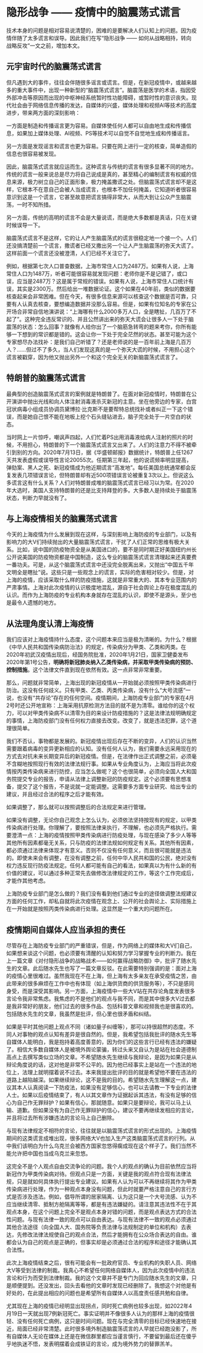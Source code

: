 # 隐形战争 —— 疫情中的脑震荡式谎言

技术本身的问题是相对容易说清楚的，困难的是要解决人们认知上的问题。因为疫情伴随了太多谎言和误导。因此我们在写“隐形战争 ——  如何从战略相持，转向战略反攻”一文之前，增加本文。

## 元宇宙时代的脑震荡式谎言

但凡遇到大的事件，往往会伴随很多谣言或谎言。但是，在新冠疫情中，或越来越多的重大事件中，出现一种新型的“脑震荡式谎言”。脑震荡是医学的术语，指因受外部冲击等原因而出现的中枢神经系统暂时性功能障碍，或暂时性的意识丧失。现代社会由于网络信息传播的发达，自媒体的兴盛，媒体处理和视频AI等技术的高度进步，带来两方面的深刻影响：

一方面是制造和传播谣言更为容易。自媒体使任何人都可以自由地生成和传播信息，如果加上媒体处理、AI视频、PS等技术可以自觉不自觉地生成和传播谣言。

另一方面是发现谣言和谎言也更为容易。只要在网上进行一定的核查，简单造假的信息也很容易被发现。

因此，脑震荡式谎言就应运而生。这种谎言与传统的谎言有很多显著不同的地方。传统的谎言一般来说总是尽力将自己说成是真的，甚至精心的编制谎言有权威的信息来源，极力树立自己的正面形象，极力掩盖撒谎之处。但脑震荡式谎言却不是这样，它根本不在意自己会被人当成谎言，也根本不加任何掩盖，它知道听者很容易意识到这是一个谎言，它甚至故意把谎言搞得非常大，从而大到让公众产生脑震荡，一时不知所措。

另一方面，传统的高明的谎言不会是大量说谎，而是绝大多数都是真话，只在关键时候误导一下。

脑震荡式谎言不是这样，它的让人产生脑震荡式的谎言很稳定地一个接一个。人们还没搞清楚前一个谎言，撒谎者已经又撒出另一个让人产生脑震荡的弥天大谎了。这样前面一个谎言还没被澄清，人们已经不关注它了。

例如，根据第七次人口普查数据，上海市常住人口为2487万。如果有人说，上海常住人口为1487万，听者可能很容易就发现问题：老师你是不是记错了，或口误，应当是2487万？这是属于常规的错误。如果有人说，上海市常住人口统计有误，其实是2300万。然后给出一堆数据论证。这个如果在40年前，类似的数据要核查起来会非常困难。但在今天，有很多信息来源可以核查这个数据是否可靠，只要有人认真去核查，要想编造数据并没那么容易。但是，如果有位知名的专家在公开场合非常自信地演讲说：“上海哪有什么2000多万人口，全是瞎扯，几百万了不起了”。这种完全违反常识的、并且公然讲出来的弥天大谎会让很多人一下处于脑震荡的状态：怎么回事？就像有人给你出了一个脑筋急转弯的题来考你，你所有能够一下想到的常识都是错的。这会让你一下处于完全茫然的状态。甚至可能为这个专家想尽办法找补：是我们自己听错了？还是老师说的是一百年前上海是几百万人？……但过不了多久，当人们发现这真的是一个弥天大谎的时候，不用担心这个谎言被戳穿，因为他又抛出另外一个和这个完全无关的新脑震荡式谎言了。

## 特朗普的脑震荡式谎言

最典型的创造脑震荡式谎言的案例就是特朗普了。在面对新冠疫情时，特朗普在公开演讲中抛出光线和向人体注射消毒液杀灭新冠的主意。坐在他旁边的专家，白宫冠状病毒小组成员协调员黛博拉·比克斯不是要帮特总统找补或者纠正一下这个错误，而是她自己恨不能在地板上挖个石头缝钻进去，脑子完全处于一片空白的状态。 

当时网上一片惊呼，嘲讽声四起，人们忙着PS出用消毒液给病人注射的照片的时候，不用担心，特朗普的下一个脑震荡式谎言又出来了。人们的注意力不得不被牵引到别的方向。2020年7月13日，据《华盛顿邮报》数据统计，特朗普上任1267天共发表虚假或误导性言论20055次。任期第三年起，他的说谎频率明显提高，弹劾案、黑人之死、新冠疫情成为他近期谎言“高发地”。每任美国总统通常都会反复发表几项错误言论，但特朗普却有近500项错误言论被重复3次以上。但说这么多谎言这有什么关系？人们对特朗普成堆的脑震荡式谎言已经习以为常。在2020年大选时，美国人支持特朗普的还是比支持拜登的多。大多数人是持续处于脑震荡状态，判断力早就没有了。

## 与上海疫情相关的脑震荡式谎言

今天的上海疫情为什么发展到现在这样，与深刻影响上海防疫的专业部门，以及有影响力的大V们持续抛出的大量脑震荡式谎言，干扰了人们正常的思维有极大关系。比如，说中国的防疫物资全是从美国进口的，要不是同时期正好美国纽约州长公开说美国的防疫物资都是中国制造，这么专业的脑震荡式谎言清理起来还真要费一番功夫。可是，从这个脑震荡式谎言中还没完全脱离出来，又抛出“中国五千年文明全是瞎扯”说。这些只是一些观念上的谎言，实际的危害相对较少。但是，对上海的疫情，应该采取什么样的防疫措施，这就是非常重大的、其本专业范围内的严肃事情。上海对此次疫情的认识极度地混乱，源自于社会舆论上存在极度混乱的认识。而作为上海防疫的专业机构本身就存在混乱的认识，即使不是源头，至少也是最令人遗憾的地方。

## 从法理角度认清上海疫情

我们应该对上海疫情持什么态度，这个问题本来应当是极为清晰的。为什么？根据《中华人民共和国传染病防治法》的规定，传染病分为甲类、乙类和丙类。在2020年初武汉疫情出现后，经国务院批准，2020年1月21日，国家卫健委发布2020年第1号公告，**明确将新冠肺炎纳入乙类传染病，并采取甲类传染病的预防、控制措施**。这个法律文件直到现在依然有效。这一点非常非常重要。

那么，问题就非常简单，上海出现的新冠疫情从一开始就必须按照甲类传染病进行防治。这没有任何歧义。只有甲类、乙类、丙类传染病，没有什么“大号流感”一说，也没有“共存论”存在的任何空间。疫情期间，上海防疫专业部门的专家在4月2号时还公开地宣称：上海采用抗原检测方法目的就不是为清零。谁给你的这个权力，可以对甲类传染病不以清零为目的来设计防疫措施的？这是法律法规明确规定的事情，上海防疫部门没有任何权力直接去改变。改变了，就是违法犯罪，这个道理很简单。

我们不否认，事物都是发展的。新冠疫情出现后存在不断的变异，人们的认识当然需要跟着病毒的变异更新相应的认知。没有任何人认为，我们需要永远采用现在的方式去对抗未来长期变异后的新冠疫情。但是，在法律作出正式调整之前，必须毫不含糊地按照现行有效的法律法规行事。如果从专业角度认为，上海应当将此次疫情按丙类传染病来进行防控，应当怎么做呢？这个也很简单，必须向全国人大和国务院提交专业的报告，申请从法律上调整新冠的防疫规定。这个必须要有思想准备，提交了这个报告，不是说就一定能调整。这需要多方面专业研究、给出专业的建议，并且经过合法的程序之后才能有效。

如果调整了，那么就可以按照调整后的合法规定来进行管理。

如果没有调整，无论你自己观念上怎么认为，必须依法坚持按现有的规定，以甲类传染病进行处理。你理解了，要按照法律来执行，不理解，也必须先严格执行。需要澄清一点：上海的疫情按照甲类传染病进行防疫处理，与现在感染了多少人等等其他所有因素都毫无关系，只与防疫的法律法规如何规定有关系。其他所有因素，都必须通过法律来体现才有意义。否则不仅没有任何意义，而且很可能就是违法的。即使未来会有调整，在没有调整之前，任何中华人民共和国的公民，绝对没有权力违反现行防疫法规定。任何人都可能有自己的看法，如果真以为有什么新的有价值的建议，可以通过多种正常先去做修改法律规定的工作，等这个工作完成后，才能作其他考虑。

上海防疫专业部门是怎么做的？我们没有看到他们通过专业的途径做调整法规建议方面的任何工作，却私自就将此次疫情在观念上、公开的社会舆论上、实际措施上在一开始就是按照丙类传染病进行处理。这显然是一个重大的问题所在。

## 疫情期间自媒体人应当承担的责任

尽管存在上海防疫专业部门的严重错误，但是，作为网络上的媒体和大V们自己，如果想来谈这个问题，也必须要有清醒的认知和努力学习掌握专业的判断力。我在上一篇文章《对付隐形战争的战略战术——如何赢得战略防御》中，批评了随水先生的文章。此后随水先生也写了一篇文章反驳。在此需要特别强调的是：面对上海的疫情心里很难过。虽然我现在不在上海，但上海有太多亲友在承受疫情之苦，由此带来的很多麻烦在工作中也有体现（如上海供货商的供货服务等），不只是感同身受，而是深受其影响。另一方面，上海疫情中一些大V站在共存论角度发表很多言论令我非常焦虑。我焦虑的不是他们的观点与我不同，而是其中很多大V过去都是我非常好的朋友，他们过去的很多作品、包括科普文章和视频我也是很喜欢的。包括随水先生的文章，我虽然是批评，但心里也很矛盾和纠结。

如果是平时其他问题上观点不同（诸如量子纠缠等），那可以持很超然的态度。不同人对事物的观点认知有差异是很自然的。但是，我希望包括我批评的随水先生等自媒体人能明白，我是抱持着高度善意的，因为你们的这些言行已经有违法的嫌疑了。相信大多数自媒体人是被境外舆论蒙骗，转过头来又自认为是站在社会道德制高点上去撰写类似立场的文章。不希望随水先生继续与我辩论，是因为如果只是从辩论角度说的话，这对他是非常不公平的。因为他已经事实上是站在一个违法的地位上，法理上就明摆着说不过去。本来我提出批评的目的就是希望他不要在违法的道路上越陷越深。如果继续辩论，这不是我的目的。希望随水先生理解这一点，建议其本人认真阅读一下防疫法，如果没有足够信心，也可以去请教一下专业的法律人士。如果以后疫情结束了，有人以其文章作为证据起诉其违法，有没有足够的信心为自己作无罪辩护？如果有信心，那就随意。如果只是要辩论，我可以马上认输、道歉。但如果没有为自己作无罪辩护的信心，建议不要再继续发相应的言论，并且将过去所有涉嫌违法的言论马上自己删除。

与现有法律规定不相符的言论，往往就是以脑震荡式谎言的形式出现的。上海疫情期间的这类谎言成堆出现，很多网络大V也加入生产这类脑震荡式谎言的行列。从中我们该明白为什么乌克兰会被西方国家忽悠得瘸成现在这个样子了。我们当然不能允许把中国也当成乌克兰来忽悠。

这完全不是个人观点自由交流争论的问题。我个人的观点的确认为目前依然应当将新冠作为甲类传染病对待。但观点只是一方面，关键是我的观点符合现有法律法规，只是就如何具体执行提出专业建议。如果有人认为可以不再继续将其作为甲类传染病进行处理，作为一种观点本身没有问题，但此时就要严格注意自己的言行方式是否涉及违法。例如，倡导所谓的居家隔离、认为这只是一个大号流感、认为不应当继续清零、抵制方舱隔离等等，都是有违法嫌疑的。请注意其违法性不在于其观点本身，在这个问题上完全不是观点本身对错的问题，而是观点表达方式的合法性问题。与现有法律一致的观点可以自由表达。与现有法律不一致的观点必须通过其他合法途径（向全国人大、国务院等负责法律与法规制定的单位和机构）去表达，先修改法律法规使自己的观点合法，然后才能拥有在公众场合表达的自由。谁都会认为自己的观点是正确的，但事实却是必须通过合法的程序和途径才能确认其合法性。

此次上海疫情结束之后，很有可能会有一批政府官员、专业机构的失职人员、网络大V等受到法律的制裁。我真心不希望任何网络自媒体人，因为此次疫情中的违法言论和行为而受到法律制裁。我的这个文章并不是专门为回应随水先生的文章，只是顺便提到。还没发出，回头去看他的文章时发现已经删除了。我想这个对他是有好处的，在此提出相应的问题也是希望所有自媒体人以高度责任感共勉和自律。

尤其现在上海的疫情已经明显出现拐点，同时死亡病例也较多出现，如2022年4月19日一天就出现7例新冠死亡。事实证明并不像很多人认为的那样上海的疫情很轻、没有任何死亡病例，这只是时间问题。现在与完全清零的目标已经快速地在接近，局面已经非常清楚。此时很多境外制造脑震荡谎言的人早就已经跑没影了，所有自媒体人无论在媒体上还是在微信群里都应当谨言慎行，不要留到最后还在傻乎乎地执迷不悟，发表明摆着会成铁证的言论，成为境外势力的替罪羔羊。